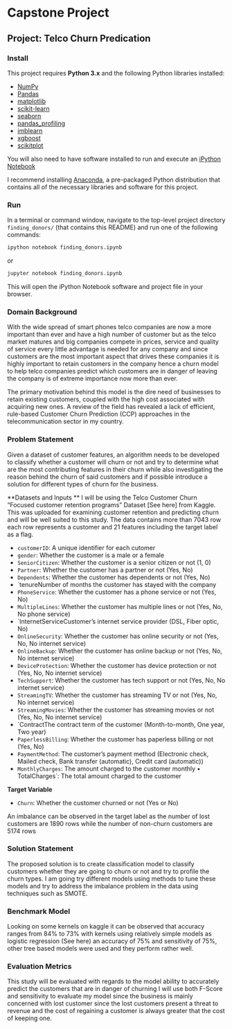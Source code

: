 
# Capstone Project
## Project: Telco Churn Predication 

### Install

This project requires **Python 3.x** and the following Python libraries installed:

- [NumPy](http://www.numpy.org/)
- [Pandas](http://pandas.pydata.org)
- [matplotlib](http://matplotlib.org/)
- [scikit-learn](http://scikit-learn.org/stable/)
- [seaborn](https://seaborn.pydata.org/)
- [pandas_profiling](https://github.com/pandas-profiling/pandas-profiling)
- [imblearn](https://github.com/scikit-learn-contrib/imbalanced-learn)
- [xgboost](https://xgboost.readthedocs.io/en/latest/)
- [scikitplot](https://scikit-plot.readthedocs.io/)

You will also need to have software installed to run and execute an [iPython Notebook](http://ipython.org/notebook.html)

I recommend installing [Anaconda](https://www.continuum.io/downloads), a pre-packaged Python distribution that contains all of the necessary libraries and software for this project. 


### Run

In a terminal or command window, navigate to the top-level project directory `finding_donors/` (that contains this README) and run one of the following commands:

```bash
ipython notebook finding_donors.ipynb
```  
or
```bash
jupyter notebook finding_donors.ipynb
```

This will open the iPython Notebook software and project file in your browser.

### Domain Background 

With the wide spread of smart phones telco companies are now a more important than ever and have a high number of customer but as the telco market matures and big companies compete in prices, service and quality of service every little advantage is needed for any company and since customers are the most important aspect that drives these companies it is highly important to retain customers in the company hence a churn model to help telco companies predict which customers are in danger of leaving the company is of extreme importance now more than ever. 

The primary motivation behind this model is the dire need of businesses to retain existing customers, coupled with the high cost associated with acquiring new ones. A review of the field has revealed a lack of efficient, rule-based Customer Churn Prediction (CCP) approaches in the telecommunication sector in my country. 

### Problem Statement 
Given a dataset of customer features, an algorithm needs to be developed to classify whether a customer will churn or not and try to determine what are the most contributing features in their churn while also investigating the reason behind the churn of said customers and if possible introduce a solution for different types of churn for the business. 

**Datasets and Inputs **
I will be using the Telco Customer Churn “Focused customer retention programs” Dataset [See here] from Kaggle. This was uploaded for examining customer retention and predicting churn and will be well suited to this study. The data contains more than 7043 row each row represents a customer and 21 features including the target label as a flag. 

- `customerID`: A unique identifier for each cutomer
- `gender`: Whether the customer is a male or a female
- `SeniorCitizen`: Whether the customer is a senior citizen or not (1, 0)
- `Partner`: Whether the customer has a partner or not (Yes, No)
- `Dependents`: Whether the customer has dependents or not (Yes, No)
- `tenureNumber of months the customer has stayed with the company 
- `PhoneService`: Whether the customer has a phone service or not (Yes, No)
- `MultipleLines`: Whether the customer has multiple lines or not (Yes, No, No phone service)
- `InternetServiceCustomer’s internet service provider (DSL, Fiber optic, No)
- `OnlineSecurity`: Whether the customer has online security or not (Yes, No, No internet service) 
- `OnlineBackup`: Whether the customer has online backup or not (Yes, No, No internet service)
- `DeviceProtection`: Whether the customer has device protection or not (Yes, No, No internet service)
- `TechSupport`: Whether the customer has tech support or not (Yes, No, No internet service)
- `StreamingTV`: Whether the customer has streaming TV or not (Yes, No, No internet service)
- `StreamingMovies`: Whether the customer has streaming movies or not (Yes, No, No internet service)
- `ContractThe contract term of the customer (Month-to-month, One year, Two year)
- `PaperlessBilling`: Whether the customer has paperless billing or not (Yes, No)
- `PaymentMethod`: The customer’s payment method (Electronic check, Mailed check, Bank transfer (automatic), Credit card (automatic))
- `MonthlyCharges`: The amount charged to the customer monthly • TotalCharges`: The total amount charged to the customer

**Target Variable**
- `Churn`: Whether the customer churned or not (Yes or No)

An imbalance can be observed in the target label as the number of lost customers are 1890 rows while the number of non-churn customers are 5174 rows

### Solution Statement 

The proposed solution is to create classification model to classify customers whether they are going to churn or not and try to profile the churn types. I am going try different models using methods to tune these models and try to address the imbalance problem in the data using techniques such as SMOTE. 

### Benchmark Model 

Looking on some kernels on kaggle it can be observed that accuracy ranges from 84% to 73% with kernels using relatively simple models as logistic regression (See here)  an accuracy of 75% and sensitivity of 75%, other tree based models were used and they perform rather well.

### Evaluation Metrics

This study will be evaluated with regards to the model ability to accurately predict the customers that are in danger of churning I will use both F-Score and sensitivity to evaluate my model since the business is mainly concerned with lost customer since the lost customers present a threat to revenue and the cost of regaining a customer is always greater that the cost of keeping one. 
